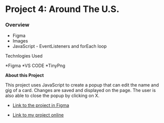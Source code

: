 # Project 4: Around The U.S.

### Overview

* Figma
* Images
* JavaScript - EventListeners and forEach loop

Technlogies Used

*Figma *VS CODE *TinyPng

**About this Project**

This project uses JavaScript to create a popup that can edit the name and gig of a card.  Changes are saved and displayed on the page.  The user is also able to close the popup by clicking on X. 


* [Link to the project in Figma](https://www.figma.com/file/mUgu8OSHWE0M6p6vfwmdu9/Sprint-4-Around-The-U.S.-desktop-mobile?node-id=0%3A1)


* [Link to my project online](https://cgaskins83.github.io/web_project_4/)